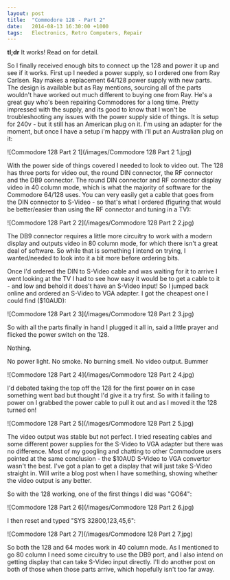 ```yaml
---
layout: post
title:  "Commodore 128 - Part 2"
date:   2014-08-13 16:30:00 +1000
tags:   Electronics, Retro Computers, Repair
---
```


**tl;dr** It works!  Read on for detail.

So I finally received enough bits to connect up the 128 and power it up and see if it works.  First up I needed a power supply, so I ordered one from Ray Carlsen.  Ray makes a replacement 64/128 power supply with new parts.  The design is available but as Ray mentions, sourcing all of the parts wouldn't have worked out much different to buying one from Ray.  He's a great guy who's been repairing Commodores for a long time.  Pretty impressed with the supply, and its good to know that I won't be troubleshooting any issues with the power supply side of things.  It is setup for 240v - but it still has an American plug on it.  I'm using an adapter for the moment, but once I have a setup i'm happy with i'll put an Australian plug on it:

![Commodore 128 Part 2 1](/images/Commodore 128 Part 2 1.jpg)

With the power side of things covered I needed to look to video out.  The 128 has three ports for video out, the round DIN connector, the RF connector and the DB9 connector.  The round DIN connector and RF connector display video in 40 column mode, which is what the majority of software for the Commodore 64/128 uses.  You can very easily get a cable that goes from the DIN connector to S-Video - so that's what I ordered (figuring that would be better/easier than using the RF connector and tuning in a TV):  

![Commodore 128 Part 2 2](/images/Commodore 128 Part 2 2.jpg)

The DB9 connector requires a little more circuitry to work with a modern display and outputs video in 80 column mode, for which there isn't a great deal of software.  So while that is something I intend on trying, I wanted/needed to look into it a bit more before ordering bits.  

Once I'd ordered the DIN to S-Video cable and was waiting for it to arrive I went looking at the TV I had to see how easy it would be to get a cable to it - and low and behold it does't have an S-Video input!  So I jumped back online and ordered an S-Video to VGA adapter.  I got the cheapest one I could find ($10AUD):

![Commodore 128 Part 2 3](/images/Commodore 128 Part 2 3.jpg)

So with all the parts finally in hand I plugged it all in, said a little prayer and flicked the power switch on the 128.  

Nothing.

No power light.  No smoke.  No burning smell.  No video output.  Bummer

![Commodore 128 Part 2 4](/images/Commodore 128 Part 2 4.jpg)

I'd debated taking the top off the 128 for the first power on in case something went bad but thought I'd give it a try first.  So with it failing to power on I grabbed the power cable to pull it out and as I moved it the 128 turned on!

![Commodore 128 Part 2 5](/images/Commodore 128 Part 2 5.jpg)

The video output was stable but not perfect.  I tried reseating cables and some different power supplies for the S-Video to VGA adapter but there was no difference.  Most of my googling and chatting to other Commodore users pointed at the same conclusion - the $10AUD S-Video to VGA convertor wasn't the best.  I've got a plan to get a display that will just take S-Video straight in.  Will write a blog post when I have something, showing whether the video output is any better.

So with the 128 working, one of the first things I did was "GO64":

![Commodore 128 Part 2 6](/images/Commodore 128 Part 2 6.jpg)

I then reset and typed "SYS 32800,123,45,6":

![Commodore 128 Part 2 7](/images/Commodore 128 Part 2 7.jpg)

So both the 128 and 64 modes work in 40 column mode.  As I mentioned to go 80 column I need some circuitry to use the DB9 port, and I also intend on getting  display that can take S-Video input directly.  I'll do another post on both of those when those parts arrive, which hopefully isn't too far away.
